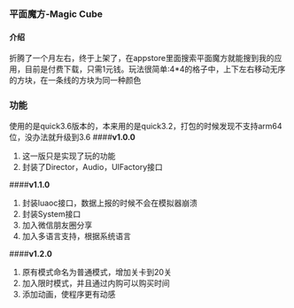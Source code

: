 ### 平面魔方-Magic Cube
#### 介绍

折腾了一个月左右，终于上架了，在appstore里面搜索平面魔方就能搜到我的应用，目前是付费下载，只需1元钱。玩法很简单:4*4的格子中，上下左右移动无序的方块，在一条线的方块为同一种颜色

### 功能
使用的是quick3.6版本的，本来用的是quick3.2，打包的时候发现不支持arm64位，没办法就升级到3.6
####**v1.0.0**
1. 这一版只是实现了玩的功能
2. 封装了Director，Audio，UIFactory接口

####**v1.1.0**
1. 封装luaoc接口，数据上报的时候不会在模拟器崩溃
2. 封装System接口
3. 加入微信朋友圈分享
4. 加入多语言支持，根据系统语言

####**v1.2.0**
1. 原有模式命名为普通模式，增加关卡到20关
2. 加入限时模式，并且通过内购可以购买时间
3. 添加动画，使程序更有动感
